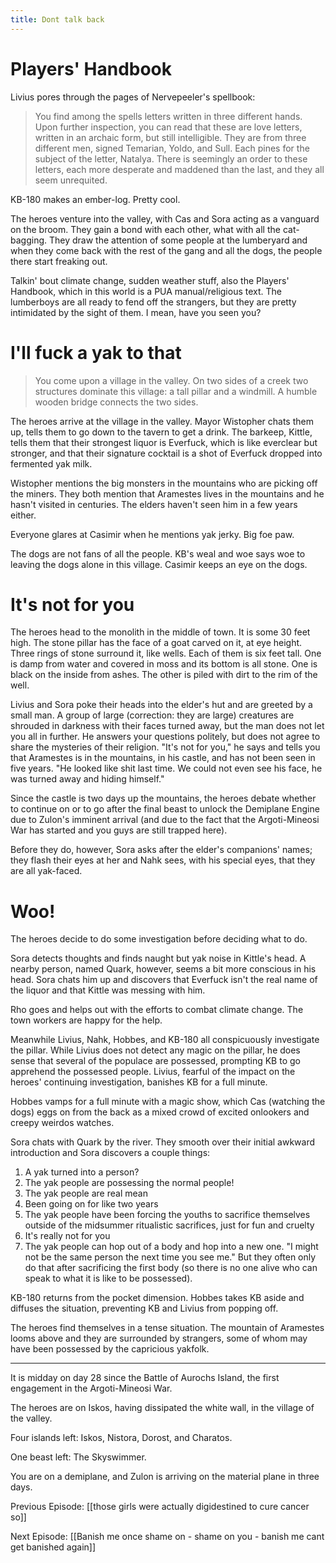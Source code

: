 ```yaml
---
title: Dont talk back
---
```


# Players' Handbook

Livius pores through the pages of Nervepeeler's spellbook: 

> You find among the spells letters written in three different hands. Upon further inspection, you can read that these are love letters, written in an archaic form, but still intelligible. They are from three different men, signed Temarian, Yoldo, and Sull. Each pines for the subject of the letter, Natalya. There is seemingly an order to these letters, each more desperate and maddened than the last, and they all seem unrequited. 

KB-180 makes an ember-log. Pretty cool. 

The heroes venture into the valley, with Cas and Sora acting as a vanguard on the broom. They gain a bond with each other, what with all the cat-bagging. They draw the attention of some people at the lumberyard and when they come back with the rest of the gang and all the dogs, the people there start freaking out. 

Talkin' bout climate change, sudden weather stuff, also the Players' Handbook, which in this world is a PUA manual/religious text. The lumberboys are all ready to fend off the strangers, but they are pretty intimidated by the sight of them. I mean, have you seen you?

# I'll fuck a yak to that

> You come upon a village in the valley. On two sides of a creek two structures dominate this village: a tall pillar and a windmill. A humble wooden bridge connects the two sides. 

The heroes arrive at the village in the valley. Mayor Wistopher chats them up, tells them to go down to the tavern to get a drink. The barkeep, Kittle, tells them that their strongest liquor is Everfuck, which is like everclear but stronger, and that their signature cocktail is a shot of Everfuck dropped into fermented yak milk. 

Wistopher mentions the big monsters in the mountains who are picking off the miners. They both mention that Aramestes lives in the mountains and he hasn't visited in centuries. The elders haven't seen him in a few years either. 

Everyone glares at Casimir when he mentions yak jerky. Big foe paw. 

The dogs are not fans of all the people. KB's weal and woe says woe to leaving the dogs alone in this village. Casimir keeps an eye on the dogs.

# It's not for you

The heroes head to the monolith in the middle of town.  It is some 30 feet high. The stone pillar has the face of a goat carved on it, at eye height. Three rings of stone surround it, like wells. Each of them is six feet tall. One is damp from water and covered in moss and its bottom is all stone. One is black on the inside from ashes. The other is piled with dirt to the rim of the well. 

Livius and Sora poke their heads into the elder's hut and are greeted by a small man. A group of large (correction: they are large) creatures are shrouded in darkness with their faces turned away, but the man does not let you all in further. He answers your questions politely, but does not agree to share the mysteries of their religion. "It's not for you," he says and tells you that Aramestes is in the mountains, in his castle, and has not been seen in five years. "He looked like shit last time. We could not even see his face, he was turned away and hiding himself."

Since the castle is two days up the mountains, the heroes debate whether to continue on or to go after the final beast to unlock the Demiplane Engine due to Zulon's imminent arrival (and due to the fact that the  Argoti-Mineosi War has started and you guys are still trapped here).

Before they do, however, Sora asks after the elder's companions' names; they flash their eyes at her and Nahk sees, with his special eyes, that they are all yak-faced.

# Woo!
The heroes decide to do some investigation before deciding what to do. 

Sora detects thoughts and finds naught but yak noise in Kittle's head. A nearby person, named Quark, however, seems a bit more conscious in his head. Sora chats him up and discovers that Everfuck isn't the real name of the liquor and that Kittle was messing with him.

Rho goes and helps out with the efforts to combat climate change. The town workers are happy for the help. 

Meanwhile Livius, Nahk, Hobbes, and KB-180 all conspicuously investigate the pillar. While Livius does not detect any magic on the pillar, he does sense that several of the populace are possessed, prompting KB to go apprehend the possessed people. Livius, fearful of the impact on the heroes' continuing investigation, banishes KB for a full minute. 

Hobbes vamps for a full minute with a magic show, which Cas (watching the dogs) eggs on from the back as a mixed crowd of excited onlookers and creepy weirdos watches. 

Sora chats with Quark by the river. They smooth over their initial awkward introduction and Sora discovers a couple things: 

1. A yak turned into a person?
2. The yak people are possessing the normal people!
3. The yak people are real mean
4. Been going on for like two years
5. The yak people have been forcing the youths to sacrifice themselves outside of the midsummer ritualistic sacrifices, just for fun and cruelty
6. It's really not for you
7. The yak people can hop out of a body and hop into a new one. "I might not be the same person the next time you see me." But they often only do that after sacrificing the first body (so there is no one alive who can speak to what it is like to be possessed).

KB-180 returns from the pocket dimension. Hobbes takes KB aside and diffuses the situation, preventing KB and Livius from popping off.

The heroes find themselves in a tense situation. The mountain of Aramestes looms above and they are surrounded by strangers, some of whom may have been possessed by the capricious yakfolk. 

---
It is midday on day 28 since the Battle of Aurochs Island, the first engagement in the Argoti-Mineosi War.

The heroes are on Iskos, having dissipated the white wall, in the village of the valley.

Four islands left: Iskos, Nistora, Dorost, and Charatos.

One beast left: The Skyswimmer.

You are on a demiplane, and Zulon is arriving on the material plane in three days.

Previous Episode: [[those girls were actually digidestined to cure cancer so]]

Next Episode: [[Banish me once shame on - shame on you - banish me cant get banished again]]